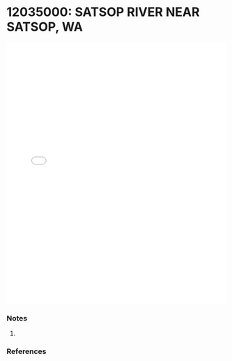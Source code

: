 # 12035000: SATSOP RIVER NEAR SATSOP, WA

<iframe src="/_static/stations/12035000_fdc.html" width="100%" height="600" frameborder="0"></iframe>

### Notes
1. 

### References

